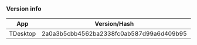 ### Version info
App|Version/Hash|Date
---|---|---
TDesktop|2a0a3b5cbb4562ba2338fc0ab587d99a6d409b95|22.02.16
